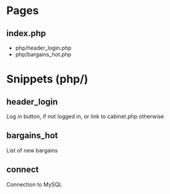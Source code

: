 # Pages

## index.php

* php/header_login.php
* php/bargains_hot.php

# Snippets (php/)

## header_login

Log in button, if not logged in, or link to cabinet.php otherwise

## bargains_hot

List of new bargains

## connect

Connection to MySQL